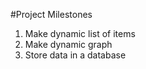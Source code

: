 #Project Milestones

1. Make dynamic list of items
2. Make dynamic graph
3. Store data in a database
